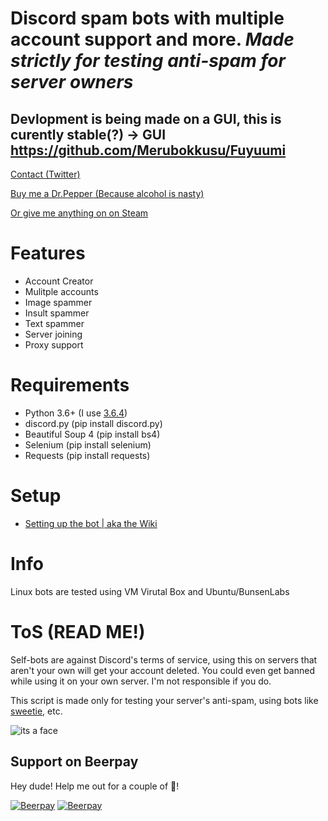 # Discord spam bots with multiple account support and more. *Made strictly for testing anti-spam for server owners*

## Devlopment is being made on a GUI, this is curently stable(?) -> GUI https://github.com/Merubokkusu/Fuyuumi


[Contact (Twitter)](https://twitter.com/messages/compose?recipient_id=2787470244)

[Buy me a Dr.Pepper (Because alcohol is nasty)](https://www.paypal.me/Merubokkusu)

[Or give me anything on on Steam](https://steamcommunity.com/tradeoffer/new/?partner=94720138&token=GY23F7tU)


# Features 
- Account Creator
- Mulitple accounts
- Image spammer
- Insult spammer
- Text spammer
- Server joining
- Proxy support 

# Requirements 
- Python 3.6+ (I use [3.6.4](https://www.python.org/downloads/release/python-364/))
- discord.py (pip install discord.py)
- Beautiful Soup 4 (pip install bs4)
- Selenium (pip install selenium)
- Requests (pip install requests)

# Setup
- [Setting up the bot | aka the Wiki](https://github.com/Merubokkusu/discord-spam-bots/wiki)

# Info
Linux bots are tested using VM Virutal Box and Ubuntu/BunsenLabs

# ToS (READ ME!)

Self-bots are against Discord's terms of service, using this on servers that aren't your own will get your account deleted.
You could even get banned while using it on your own server. I'm not responsible if you do.

This script is made only for testing your server's anti-spam, using bots like [sweetie](https://github.com/blackhole12/sweetiebot),  etc.

![its a face](http://i.imgur.com/bTMYozm.png)

## Support on Beerpay
Hey dude! Help me out for a couple of :beers:!

[![Beerpay](https://beerpay.io/Merubokkusu/discord-spam-bots/badge.svg?style=beer-square)](https://beerpay.io/Merubokkusu/discord-spam-bots)  [![Beerpay](https://beerpay.io/Merubokkusu/discord-spam-bots/make-wish.svg?style=flat-square)](https://beerpay.io/Merubokkusu/discord-spam-bots?focus=wish)